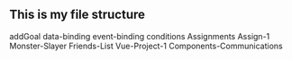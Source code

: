 ## This is my file structure

addGoal
data-binding
event-binding
conditions
Assignments
Assign-1
Monster-Slayer
Friends-List
Vue-Project-1
Components-Communications
